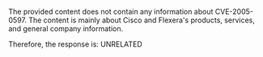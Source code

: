 The provided content does not contain any information about CVE-2005-0597. The content is mainly about Cisco and Flexera's products, services, and general company information.

Therefore, the response is: UNRELATED